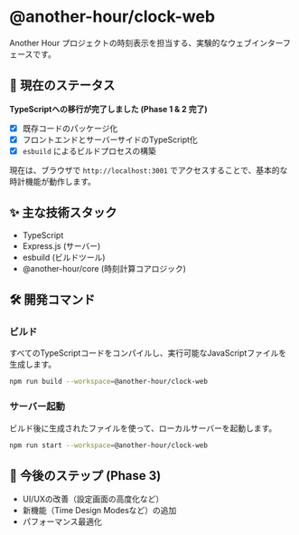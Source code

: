 # @another-hour/clock-web

Another Hour プロジェクトの時刻表示を担当する、実験的なウェブインターフェースです。

## 🚀 現在のステータス

**TypeScriptへの移行が完了しました (Phase 1 & 2 完了)**

-   [x] 既存コードのパッケージ化
-   [x] フロントエンドとサーバーサイドのTypeScript化
-   [x] `esbuild` によるビルドプロセスの構築

現在は、ブラウザで `http://localhost:3001` でアクセスすることで、基本的な時計機能が動作します。

## ✨ 主な技術スタック

-   TypeScript
-   Express.js (サーバー)
-   esbuild (ビルドツール)
-   @another-hour/core (時刻計算コアロジック)

## 🛠️ 開発コマンド

### ビルド
すべてのTypeScriptコードをコンパイルし、実行可能なJavaScriptファイルを生成します。
```bash
npm run build --workspace=@another-hour/clock-web
```

### サーバー起動
ビルド後に生成されたファイルを使って、ローカルサーバーを起動します。
```bash
npm run start --workspace=@another-hour/clock-web
```

## 🎯 今後のステップ (Phase 3)

-   UI/UXの改善（設定画面の高度化など）
-   新機能（Time Design Modesなど）の追加
-   パフォーマンス最適化 